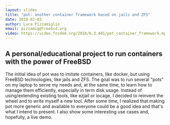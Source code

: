 ```yaml
---
layout: slides
title: "pot: another container framework based on jails and ZFS"
date: 2018-02-03
author: Luca Pizzamiglio
email: pizzamig@freebsd.org
video: https://video.fosdem.org/2018/K.3.401/pot_container_framework.mp4
---
```

## A personal/educational project to run containers with the power of FreeBSD

The initial idea of pot was to imitate containers, like docker, but using FreeBSD technologies, like jails and ZFS. The goal was to run several "pots" on my laptop to serve my needs and, at the same time, to learn how to manage them efficiently, especially in term disk usage. Instead of using/extending existing tools, like ezjail or iocage, I decided to reinvent the wheel and to write myself a new tool. After some time, I realized that making pot more generic and available to everyone could be a good idea and that's what I intend to present. I also show some interesting use cases and, hopefully, a live demo.
